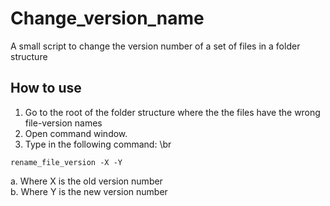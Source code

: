 # Change_version_name
A small script to change the version number of a set of files in a folder structure

## How to use
1. Go to the root of the folder structure where the the files have the wrong file-version names
2. Open command window. 
4. Type in the following command: \br
```
rename_file_version -X -Y
```
  a. Where X is the old version number <br>
  b. Where Y is the new version number <br>
